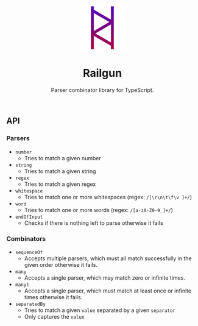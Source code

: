 <p align="center">
  <img src="./docs/assets/Railgun-Logo.svg" height="120px"/>
</p>

<h1 align="center">Railgun</h1>
<p align="center">Parser combinator library for TypeScript.</p>

<p>&nbsp;</p>

## API

### Parsers
- `number`
  - Tries to match a given number
- `string`
  - Tries to match a given string
- `regex`
  - Tries to match a given regex
- `whitespace`
  - Tries to match one or more whitespaces (regex: `/[\r\n\t\f\v ]+/`)
- `word`
  - Tries to match one or more words (regex: `/[a-zA-Z0-9_]+/`)
- `endOfInput`
  - Checks if there is nothing left to parse otherwise it fails

### Combinators
- `sequenceOf`
  - Accepts multiple parsers, which must all match successfully in the given order otherwise it fails.
- `many`
  - Accepts a single parser, which may match zero or infinite times.
- `many1`
  - Accepts a single parser, which must match at least once or infinite times otherwise it fails.
- `separatedBy`
  - Tries to match a given `value` separated by a given `separator`
  - Only captures the `value`

